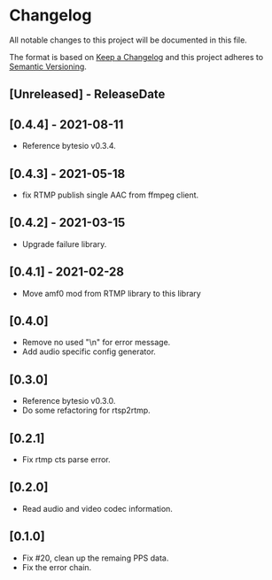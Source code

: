 # Changelog

All notable changes to this project will be documented in this file.

The format is based on [Keep a Changelog](http://keepachangelog.com/)
and this project adheres to [Semantic Versioning](http://semver.org/).

<!-- next-header -->

## [Unreleased] - ReleaseDate

## [0.4.4] - 2021-08-11
- Reference bytesio v0.3.4.

## [0.4.3] - 2021-05-18
- fix RTMP publish single AAC from ffmpeg client.

## [0.4.2] - 2021-03-15
- Upgrade failure library.

## [0.4.1] - 2021-02-28
- Move amf0 mod from RTMP library to this library

## [0.4.0]
- Remove no used "\n" for error message.
- Add audio specific config generator.
  
## [0.3.0]
- Reference bytesio v0.3.0.
- Do some refactoring for rtsp2rtmp.

## [0.2.1]
- Fix rtmp cts parse error.

## [0.2.0]
- Read audio and video codec information.

## [0.1.0]
- Fix #20, clean up the remaing PPS data.
- Fix the error chain.





